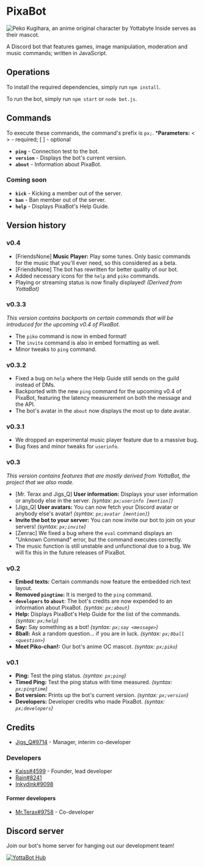 # PixaBot

![Peko Kugihara, an anime original character by Yottabyte Inside serves as their mascot.](https://orig13.deviantart.net/ce10/f/2017/228/5/3/pixa_by_exjageroo-dbka7oa.png)

A Discord bot that features games, image manipulation, moderation and music commands; written in JavaScript.

## Operations
To install the required dependencies, simply run `npm install`.

To run the bot, simply run `npm start` or `node bot.js`.

## Commands
To execute these commands, the command's prefix is `px;`.
***Parameters:** < > - required; [ ] - optional
* **`ping`** - Connection test to the bot.
* **`version`** - Displays the bot's current version.
* **`about`** - Information about PixaBot.

### Coming soon
* **`kick`** - Kicking a member out of the server.
* **`ban`** - Ban member out of the server.
* **`help`** - Displays PixaBot's Help Guide.

## Version history

### v0.4
- [FriendsNone] **Music Player:**  Play some tunes. Only basic commands for the music that you'll ever need, so this considered as a beta.
- [FriendsNone] The bot has rewritten for better quality of our bot.
- Added necessary icons for the `help` and `piko` commands.
- Playing or streaming status is now finally displayed! *(Derived from YottaBot)*

### v0.3.3
*This version contains backports on certain commands that will be introduced for the upcoming v0.4 of PixaBot.*
- The `piko` command is now in embed format!
- The `invite` command is also in embed formatting as well.
- Minor tweaks to `ping` command.

### v0.3.2
- Fixed a bug on `help` where the Help Guide still sends on the guild instead of DMs.
- Backported with the new `ping` command for the upcoming v0.4 of PixaBot, featuring the latency measurement on both the message and the API.
- The bot's avatar in the `about` now displays the most up to date avatar.

### v0.3.1
- We dropped an experimental music player feature due to a massive bug.
- Bug fixes and minor tweaks for `userinfo`.

### v0.3
*This version contains features that are mostly derived from YottaBot, the project that we also made.*
- [Mr. Terax and Jigs_Q] **User information:** Displays your user information or anybody else in the server. *(syntax: `px;userinfo [mention]`)*
- [Jigs_Q] **User avatars:** You can now fetch your Discord avatar or anybody else's avatar! *(syntax: `px;avatar [mention]`)*
- **Invite the bot to your server:** You can now invite our bot to join on your servers! *(syntax: `px;invite`)*
- [Zenrac] We fixed a bug where the `eval` command displays an "Unknown Command" error, but the command executes correctly.
- The music function is still unstable and unfunctional due to a bug. We will fix this in the future releases of PixaBot.

### v0.2
- **Embed texts:** Certain commands now feature the embedded rich text layout.
- **Removed `pingtime`:** It is merged to the `ping` command.
- **`developers` to `about`**: The bot's credits are now expended to an information about PixaBot. *(syntax: `px;about`)*
- **Help:** Displays PixaBot's Help Guide for the list of the commands. *(syntax: `px;help`)*
- **Say:** Say something as a bot! *(syntax: `px;say <message>`)*
- **8ball:** Ask a random question… if you are in luck. *(syntax: `px;8ball <question>`)*
- **Meet Piko-chan!:** Our bot's anime OC mascot. *(syntax: `px;piko`)*

### v0.1
- **Ping:** Test the ping status. *(syntax: `px;ping`)*
- **Timed Ping:** Test the ping status with time measured. *(syntax: `px;pingtime`)*
- **Bot version:** Prints up the bot's current version. *(syntax: `px;version`)*
- **Developers:** Developer credits who made PixaBot. *(syntax: `px;developers`)*

## Credits
* [Jigs_Q#9714](https://github.com/heri0nd3) - Manager, interim co-developer

### Developers
* [Kaiss#4599](https://github.com/OfficialRain) - Founder, lead developer
* [Rain#8241](https://github.com/OfficialRain)
* [Inkydink#9098](https://github.com/inkydink815)

#### Former developers
* [Mr.Terax#9758](https://github.com/MrTeraxYT) - Co-developer

## Discord server
Join our bot's home server for hanging out our development team!

[![YottaBot Hub](https://discordapp.com/api/guilds/347282801021943810/widget.png?style=banner3)](https://discord.gg/mQ85U7m)
